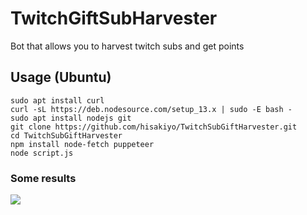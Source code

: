 # TwitchGiftSubHarvester
Bot that allows you to harvest twitch subs and get points

## Usage (Ubuntu)
```
sudo apt install curl
curl -sL https://deb.nodesource.com/setup_13.x | sudo -E bash -
sudo apt install nodejs git
git clone https://github.com/hisakiyo/TwitchSubGiftHarvester.git
cd TwitchSubGiftHarvester
npm install node-fetch puppeteer
node script.js
```
### Some results
![](https://cdn.discordapp.com/attachments/508043568900735013/619432991751405568/unknown.png)
